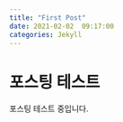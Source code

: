 ```yaml
---
title: "First Post"
date: 2021-02-02  09:17:00
categories: Jekyll
---
```


# 포스팅 테스트

포스팅 테스트 중입니다.

